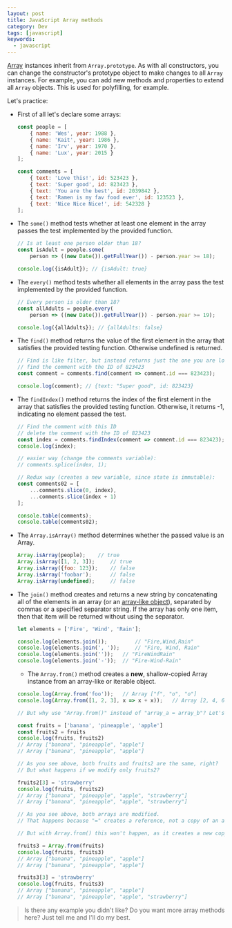 ```yaml
---
layout: post
title: JavaScript Array methods
category: Dev
tags: [javascript]
keywords:
  - javascript
---
```


[Array](https://developer.mozilla.org/en-US/docs/Web/JavaScript/Reference/Global_Objects/Array) instances inherit from `Array.prototype`. As with all constructors, you can change the constructor's prototype object to make changes to all `Array` instances. For example, you can add new methods and properties to extend all `Array` objects. This is used for polyfilling, for example.


Let's practice:

- First of all let's declare some arrays:

  ```javascript
  const people = [
      { name: 'Wes', year: 1988 },
      { name: 'Kait', year: 1986 },
      { name: 'Irv', year: 1970 },
      { name: 'Lux', year: 2015 }
  ];
  
  const comments = [
      { text: 'Love this!', id: 523423 },
      { text: 'Super good', id: 823423 },
      { text: 'You are the best', id: 2039842 },
      { text: 'Ramen is my fav food ever', id: 123523 },
      { text: 'Nice Nice Nice!', id: 542328 }
  ];
  ```

- The `some()` method tests whether at least one element in the array passes the test implemented by the provided function.

  ```javascript
  // Is at least one person older than 18?
  const isAdult = people.some(
      person => ((new Date()).getFullYear()) - person.year >= 18);
  
  console.log({isAdult}); // {isAdult: true}
  ```

- The `every()` method tests whether all elements in the array pass the test implemented by the provided function.

  ```javascript
  // Every person is older than 18?
  const allAdults = people.every(
      person => ((new Date()).getFullYear()) - person.year >= 19);
  
  console.log({allAdults}); // {allAdults: false}
  ```

- The `find()` method returns the value of the first element in the array that satisfies the provided testing function. Otherwise undefined is returned.

  ```javascript
  // Find is like filter, but instead returns just the one you are looking for
  // find the comment with the ID of 823423
  const comment = comments.find(comment => comment.id === 823423);
  
  console.log(comment); // {text: "Super good", id: 823423}
  ```

- The `findIndex()` method returns the index of the first element in the array that satisfies the provided testing function. Otherwise, it returns -1, indicating no element passed the test.

  ```javascript
  // Find the comment with this ID
  // delete the comment with the ID of 823423
  const index = comments.findIndex(comment => comment.id === 823423);
  console.log(index);
  
  // easier way (change the comments variable): 
  // comments.splice(index, 1);
  
  // Redux way (creates a new variable, since state is immutable):
  const comments02 = [
      ...comments.slice(0, index),
      ...comments.slice(index + 1)
  ];
  
  console.table(comments);
  console.table(comments02);
  
  ```

- The `Array.isArray()` method determines whether the passed value is an Array.

  ```javascript
  Array.isArray(people);  	// true
  Array.isArray([1, 2, 3]);  	// true
  Array.isArray({foo: 123}); 	// false
  Array.isArray('foobar');   	// false
  Array.isArray(undefined);  	// false
  
  ```

- The `join()` method creates and returns a new string by concatenating all of the elements in an array (or an [array-like object](https://developer.mozilla.org/en-US/docs/Web/JavaScript/Guide/Indexed_collections#Working_with_array-like_objects)), separated by commas or a specified separator string. If the array has only one item, then that item will be returned without using the separator.

  ```javascript
  let elements = ['Fire', 'Wind', 'Rain'];
  
  console.log(elements.join()); 		// "Fire,Wind,Rain"
  console.log(elements.join(', ')); 	// "Fire, Wind, Rain"
  console.log(elements.join('')); 	// "FireWindRain"
  console.log(elements.join('-')); 	// "Fire-Wind-Rain"
  ```

  - The `Array.from()` method creates a **new**, shallow-copied Array instance from an array-like or iterable object.

  ```javascript
  console.log(Array.from('foo'));   // Array ["f", "o", "o"]
  console.log(Array.from([1, 2, 3], x => x + x));   // Array [2, 4, 6]
  
  // But why use "Array.from()" instead of "array_a = array_b"? Let's see:
  
  const fruits = ['banana', 'pineapple', 'apple']
  const fruits2 = fruits
  console.log(fruits, fruits2)
  // Array ["banana", "pineapple", "apple"]
  // Array ["banana", "pineapple", "apple"]
  
  // As you see above, both fruits and fruits2 are the same, right?
  // But what happens if we modify only fruits2?
  
  fruits2[3] = 'strawberry'
  console.log(fruits, fruits2)
  // Array ["banana", "pineapple", "apple", "strawberry"]
  // Array ["banana", "pineapple", "apple", "strawberry"]
  
  // As you see above, both arrays are modified.
  // That happens because "=" creates a reference, not a copy of an array.
  
  // But with Array.from() this won't happen, as it creates a new copy:
  
  fruits3 = Array.from(fruits)
  console.log(fruits, fruits3)
  // Array ["banana", "pineapple", "apple"]
  // Array ["banana", "pineapple", "apple"]
  
  fruits3[3] = 'strawberry'
  console.log(fruits, fruits3)
  // Array ["banana", "pineapple", "apple"]
  // Array ["banana", "pineapple", "apple", "strawberry"]
  ```

> Is there any example you didn't like? Do you want more array methods here? Just tell me and I'll do my best.